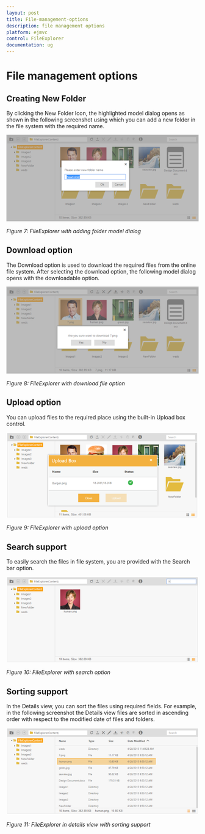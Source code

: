 ```yaml
---
layout: post
title: File-management-options
description: file management options
platform: ejmvc
control: FileExplorer
documentation: ug
---
```


# File management options

## Creating New Folder

By clicking the New Folder Icon, the highlighted model dialog opens as shown in the following screenshot using which you can add a new folder in the file system with the required name.

![](File-management-options_images/File-management-options_img1.png)

_Figure 7: FileExplorer with adding folder model dialog_

## Download option

The Download option is used to download the required files from the online file system. After selecting the download option, the following model dialog opens with the downloadable option.

![](File-management-options_images/File-management-options_img2.png)

_Figure 8: FileExplorer with download file option_

## Upload option

You can upload files to the required place using the built-in Upload box control.

![](File-management-options_images/File-management-options_img3.png)

_Figure 9: FileExplorer with upload option_

## Search support

To easily search the files in file system, you are provided with the Search bar option.

![](File-management-options_images/File-management-options_img4.png)

_Figure 10: FileExplorer with search option_

## Sorting support

In the Details view, you can sort the files using required fields. For example, in the following screenshot the Details view files are sorted in ascending order with respect to the modified date of files and folders.

![](File-management-options_images/File-management-options_img5.png)

_Figure 11: FileExplorer in details view with sorting support_